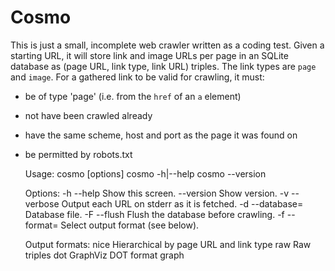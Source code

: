 # Cosmo

This is just a small, incomplete web crawler written as a coding test. Given a
starting URL, it will store link and image URLs per page in an SQLite database
as (page URL, link type, link URL) triples. The link types are `page` and
`image`. For a gathered link to be valid for crawling, it must:

* be of type 'page' (i.e. from the `href` of an `a` element)
* not have been crawled already
* have the same scheme, host and port as the page it was found on
* be permitted by robots.txt


    Usage:
      cosmo [options] <url>
      cosmo -h|--help
      cosmo --version

    Options:
      -h --help               Show this screen.
      --version               Show version.
      -v --verbose            Output each URL on stderr as it is fetched.
      -d --database=<file>    Database file.
      -F --flush              Flush the database before crawling.
      -f --format=<format>    Select output format (see below).

    Output formats:
      nice      Hierarchical by page URL and link type
      raw       Raw triples
      dot       GraphViz DOT format graph
